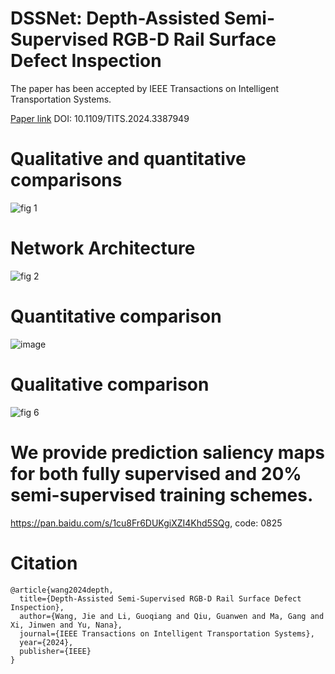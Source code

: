 DSSNet: Depth-Assisted Semi-Supervised RGB-D Rail Surface Defect Inspection
===
The paper has been accepted by IEEE Transactions on Intelligent Transportation Systems.

[Paper link](https://ieeexplore.ieee.org/abstract/document/10508233)  DOI: 10.1109/TITS.2024.3387949

Qualitative and quantitative comparisons
====
![fig 1](https://github.com/WJ-CV/DSSNet-IEEE-TITS/assets/101792089/30ca547a-1089-416d-8e9f-d34af9608b2c)

Network Architecture
====
![fig 2](https://github.com/WJ-CV/DSSNet-IEEE-TITS/assets/101792089/1d7a3256-c819-4884-a003-a038959e8611)

Quantitative comparison
====
![image](https://github.com/WJ-CV/DSSNet-IEEE-TITS/assets/101792089/f5805455-4a90-45ac-8fd6-17687a0018ae)

Qualitative comparison
====
![fig 6](https://github.com/WJ-CV/DSSNet-IEEE-TITS/assets/101792089/6e386e47-a7cc-4a9c-91ec-c8d51647bdf9)

We provide prediction saliency maps for both fully supervised and 20% semi-supervised training schemes.
====
https://pan.baidu.com/s/1cu8Fr6DUKgiXZI4Khd5SQg, code: 0825

Citation
===
```
@article{wang2024depth,
  title={Depth-Assisted Semi-Supervised RGB-D Rail Surface Defect Inspection},
  author={Wang, Jie and Li, Guoqiang and Qiu, Guanwen and Ma, Gang and Xi, Jinwen and Yu, Nana},
  journal={IEEE Transactions on Intelligent Transportation Systems},
  year={2024},
  publisher={IEEE}
}
```
